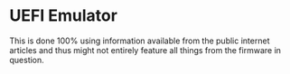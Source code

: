﻿# UEFI Emulator
This is done 100% using information available from the public internet articles and
thus might not entirely feature all things from the firmware in question.
